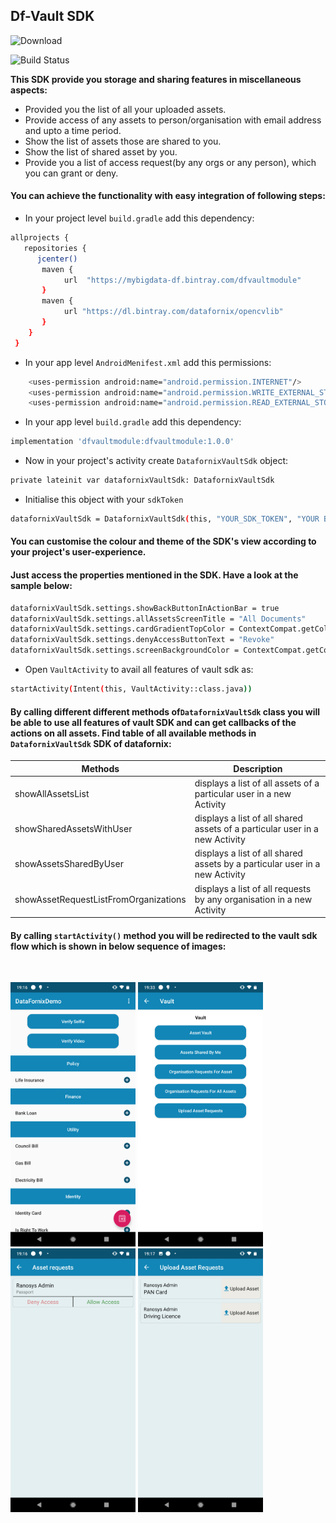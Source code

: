 
## Df-Vault SDK
![Download](https://api.bintray.com/packages/datafornix/dfvaultmodule/dfvaultmodule/images/download.svg)

![Build Status](https://travis-ci.org/joemccann/dillinger.svg?branch=master)

**This SDK provide you storage and sharing features in miscellaneous aspects:** 

 - Provided you the list of all your uploaded assets.
 - Provide access of any assets to person/organisation with email address and upto a time period.
 - Show the list of assets those are shared to you.
 - Show the list of shared asset by you.
 - Provide you a list of access request(by any orgs or any person), which you can grant or deny.

#### You can achieve the functionality with easy integration of following steps:
- In your project level `build.gradle` add this dependency:
```sh 
allprojects {
   repositories {
      jcenter()
       maven {
            url  "https://mybigdata-df.bintray.com/dfvaultmodule"
       }
       maven { 
            url "https://dl.bintray.com/datafornix/opencvlib" 
       }
    }
 } 
```
- In your app level `AndroidMenifest.xml` add this permissions:
```sh 
    <uses-permission android:name="android.permission.INTERNET"/>
    <uses-permission android:name="android.permission.WRITE_EXTERNAL_STORAGE"/>
    <uses-permission android:name="android.permission.READ_EXTERNAL_STORAGE"/>
```
- In your app level `build.gradle` add this dependency:
```sh
implementation 'dfvaultmodule:dfvaultmodule:1.0.0'
```
- Now in your project's activity create `DatafornixVaultSdk` object: 
```sh
private lateinit var datafornixVaultSdk: DatafornixVaultSdk
```
- Initialise this object with your `sdkToken`
```sh
datafornixVaultSdk = DatafornixVaultSdk(this, "YOUR_SDK_TOKEN", "YOUR BASE URL")
```

#### You can customise the colour and theme of the SDK's view according to your project's user-experience.
#### Just access the properties mentioned in the SDK. Have a look at the sample below:

```sh
datafornixVaultSdk.settings.showBackButtonInActionBar = true  
datafornixVaultSdk.settings.allAssetsScreenTitle = "All Documents"  
datafornixVaultSdk.settings.cardGradientTopColor = ContextCompat.getColor(this, R.color.white)  
datafornixVaultSdk.settings.denyAccessButtonText = "Revoke"  
datafornixVaultSdk.settings.screenBackgroundColor = ContextCompat.getColor(this, R.color.white)
```

- Open `VaultActivity` to avail all features of vault sdk as:
```sh
startActivity(Intent(this, VaultActivity::class.java))
```

#### By calling different different methods of`DatafornixVaultSdk` class you will be able to use all features of vault SDK and can get callbacks of the actions on all assets. Find table of all available methods in `DatafornixVaultSdk` SDK of datafornix:
|Methods| Description |
|--|--|
| showAllAssetsList | displays a list of all assets of a particular user in a new Activity |
|showSharedAssetsWithUser|displays a list of all shared assets of a particular user in a new Activity|
|showAssetsSharedByUser|displays a list of all shared assets by a particular user in a new Activity|
|showAssetRequestListFromOrganizations|displays a list of all requests by any organisation in a new Activity|


#### By calling `startActivity()` method you will be redirected to the vault sdk flow which is shown in below sequence of images:
<br>
<p align="left">
<img src="DF-Vault-Screen01.png" width="200"/>
<img src="DF-Vault-Screen02.png" width="200"/>
<img src="DF-Vault-Screen03.png" width="200"/>
<img src="DF-Vault-Screen04.png" width="200"/> <br>

